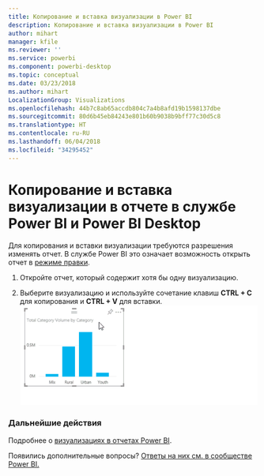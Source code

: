 ```yaml
---
title: Копирование и вставка визуализации в Power BI
description: Копирование и вставка визуализации в Power BI
author: mihart
manager: kfile
ms.reviewer: ''
ms.service: powerbi
ms.component: powerbi-desktop
ms.topic: conceptual
ms.date: 03/23/2018
ms.author: mihart
LocalizationGroup: Visualizations
ms.openlocfilehash: 44b7c8ab65accdb804c7a4b8afd19b1598137dbe
ms.sourcegitcommit: 80d6b45eb84243e801b60b9038b9bff77c30d5c8
ms.translationtype: HT
ms.contentlocale: ru-RU
ms.lasthandoff: 06/04/2018
ms.locfileid: "34295452"
---
```

# <a name="copy-and-paste-a-visualization-in-power-bi-service-and-power-bi-desktop"></a>Копирование и вставка визуализации в отчете в службе Power BI и Power BI Desktop
Для копирования и вставки визуализации требуются разрешения изменять отчет. В службе Power BI это означает возможность открыть отчет в [режиме правки](service-reading-view-and-editing-view.md).

1. Откройте отчет, который содержит хотя бы одну визуализацию.  

2. Выберите визуализацию и используйте сочетание клавиш **CTRL + C** для копирования и **CTRL + V** для вставки.  
   ![](media/power-bi-visualization-copy-paste/copypasteviznew.gif)

### <a name="next-steps"></a>Дальнейшие действия
Подробнее о [визуализациях в отчетах Power BI](power-bi-report-visualizations.md).

Появились дополнительные вопросы? [Ответы на них см. в сообществе Power BI.](http://community.powerbi.com/)

